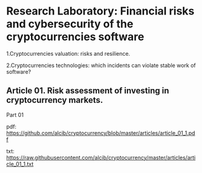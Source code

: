 # Research Laboratory: Financial risks and cybersecurity of the cryptocurrencies software

1.Cryptocurrencies valuation: risks and resilience.

2.Cryptocurrencies technologies: which incidents can violate stable work of software? 

## Article 01. Risk assessment of investing  in cryptocurrency markets.

Part 01 

pdf: https://github.com/alcib/cryptocurrency/blob/master/articles/article_01_1.pdf

txt: https://raw.githubusercontent.com/alcib/cryptocurrency/master/articles/article_01_1.txt



